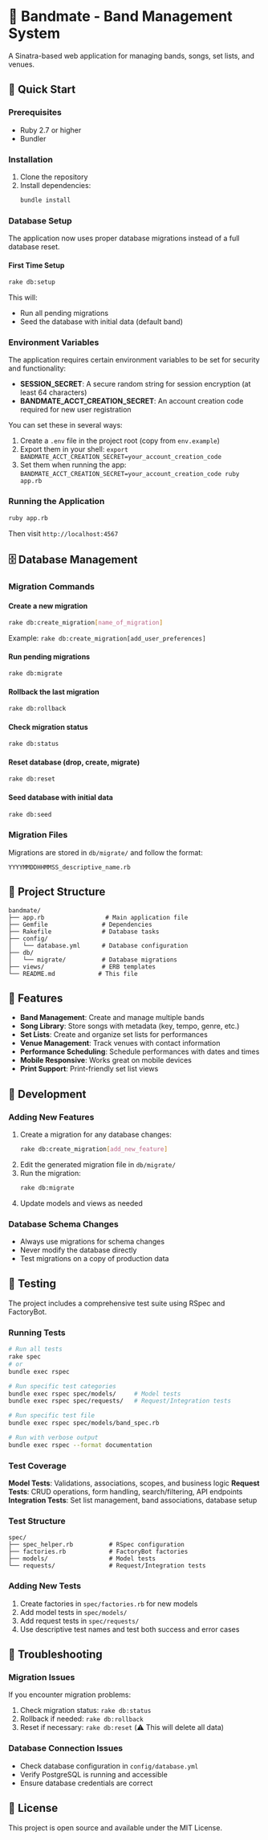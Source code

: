 # 🎸 Bandmate - Band Management System

A Sinatra-based web application for managing bands, songs, set lists, and venues.

## 🚀 Quick Start

### Prerequisites
- Ruby 2.7 or higher
- Bundler

### Installation
1. Clone the repository
2. Install dependencies:
   ```bash
   bundle install
   ```

### Database Setup
The application now uses proper database migrations instead of a full database reset.

#### First Time Setup
```bash
rake db:setup
```
This will:
- Run all pending migrations
- Seed the database with initial data (default band)


### Environment Variables
The application requires certain environment variables to be set for security and functionality:

- **SESSION_SECRET**: A secure random string for session encryption (at least 64 characters)
- **BANDMATE_ACCT_CREATION_SECRET**: An account creation code required for new user registration

You can set these in several ways:
1. Create a `.env` file in the project root (copy from `env.example`)
2. Export them in your shell: `export BANDMATE_ACCT_CREATION_SECRET=your_account_creation_code`
3. Set them when running the app: `BANDMATE_ACCT_CREATION_SECRET=your_account_creation_code ruby app.rb`

### Running the Application
```bash
ruby app.rb
```
Then visit `http://localhost:4567`

## 🗄️ Database Management

### Migration Commands

#### Create a new migration
```bash
rake db:create_migration[name_of_migration]
```
Example: `rake db:create_migration[add_user_preferences]`

#### Run pending migrations
```bash
rake db:migrate
```

#### Rollback the last migration
```bash
rake db:rollback
```

#### Check migration status
```bash
rake db:status
```

#### Reset database (drop, create, migrate)
```bash
rake db:reset
```

#### Seed database with initial data
```bash
rake db:seed
```

### Migration Files
Migrations are stored in `db/migrate/` and follow the format:
```
YYYYMMDDHHMMSS_descriptive_name.rb
```

## 📁 Project Structure

```
bandmate/
├── app.rb                 # Main application file
├── Gemfile               # Dependencies
├── Rakefile              # Database tasks
├── config/
│   └── database.yml      # Database configuration
├── db/
│   └── migrate/          # Database migrations
├── views/                # ERB templates
└── README.md            # This file
```

## 🎯 Features

- **Band Management**: Create and manage multiple bands
- **Song Library**: Store songs with metadata (key, tempo, genre, etc.)
- **Set Lists**: Create and organize set lists for performances
- **Venue Management**: Track venues with contact information
- **Performance Scheduling**: Schedule performances with dates and times
- **Mobile Responsive**: Works great on mobile devices
- **Print Support**: Print-friendly set list views

## 🔧 Development

### Adding New Features
1. Create a migration for any database changes:
   ```bash
   rake db:create_migration[add_new_feature]
   ```
2. Edit the generated migration file in `db/migrate/`
3. Run the migration:
   ```bash
   rake db:migrate
   ```
4. Update models and views as needed

### Database Schema Changes
- Always use migrations for schema changes
- Never modify the database directly
- Test migrations on a copy of production data

## 🧪 Testing

The project includes a comprehensive test suite using RSpec and FactoryBot.

### Running Tests

```bash
# Run all tests
rake spec
# or
bundle exec rspec

# Run specific test categories
bundle exec rspec spec/models/     # Model tests
bundle exec rspec spec/requests/   # Request/Integration tests

# Run specific test file
bundle exec rspec spec/models/band_spec.rb

# Run with verbose output
bundle exec rspec --format documentation
```

### Test Coverage

**Model Tests**: Validations, associations, scopes, and business logic
**Request Tests**: CRUD operations, form handling, search/filtering, API endpoints
**Integration Tests**: Set list management, band associations, database setup

### Test Structure

```
spec/
├── spec_helper.rb          # RSpec configuration
├── factories.rb            # FactoryBot factories
├── models/                 # Model tests
└── requests/               # Request/Integration tests
```

### Adding New Tests

1. Create factories in `spec/factories.rb` for new models
2. Add model tests in `spec/models/`
3. Add request tests in `spec/requests/`
4. Use descriptive test names and test both success and error cases

## 🐛 Troubleshooting

### Migration Issues
If you encounter migration problems:
1. Check migration status: `rake db:status`
2. Rollback if needed: `rake db:rollback`
3. Reset if necessary: `rake db:reset` (⚠️ This will delete all data)

### Database Connection Issues
- Check database configuration in `config/database.yml`
- Verify PostgreSQL is running and accessible
- Ensure database credentials are correct

## 📝 License

This project is open source and available under the MIT License. 
